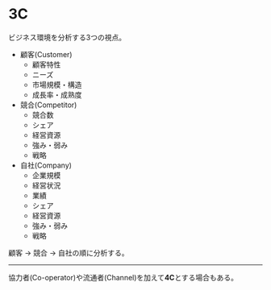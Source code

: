# 3C

ビジネス環境を分析する3つの視点。

- 顧客(Customer)
  - 顧客特性
  - ニーズ
  - 市場規模・構造
  - 成長率・成熟度
- 競合(Competitor)
  - 競合数
  - シェア
  - 経営資源
  - 強み・弱み
  - 戦略
- 自社(Company)
  - 企業規模
  - 経営状況
  - 業績
  - シェア
  - 経営資源
  - 強み・弱み
  - 戦略

顧客 → 競合 → 自社の順に分析する。

---

協力者(Co-operator)や流通者(Channel)を加えて**4C**とする場合もある。
